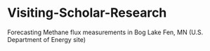 # Visiting-Scholar-Research
Forecasting Methane flux measurements in Bog Lake Fen, MN (U.S. Department of Energy site)
